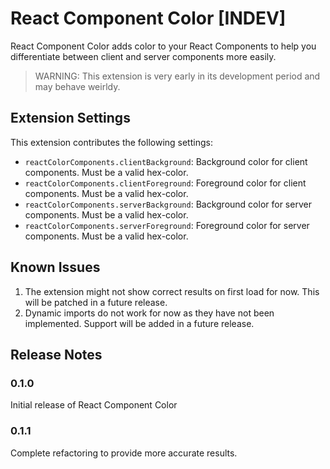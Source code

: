 # React Component Color [INDEV]

React Component Color adds color to your React Components to help you differentiate between client and server components more easily.

> WARNING: This extension is very early in its development period and may behave weirldy.

## Extension Settings

This extension contributes the following settings:

- `reactColorComponents.clientBackground`: Background color for client components. Must be a valid hex-color.
- `reactColorComponents.clientForeground`: Foreground color for client components. Must be a valid hex-color.
- `reactColorComponents.serverBackground`: Background color for server components. Must be a valid hex-color.
- `reactColorComponents.serverForeground`: Foreground color for server components. Must be a valid hex-color.

## Known Issues

1. The extension might not show correct results on first load for now. This will be patched in a future release.
2. Dynamic imports do not work for now as they have not been implemented. Support will be added in a future release.

## Release Notes

### 0.1.0

Initial release of React Component Color

### 0.1.1

Complete refactoring to provide more accurate results.
